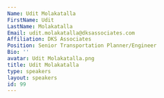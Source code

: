 ```yaml
---
Name: Udit Molakatalla
FirstName: Udit
LastName: Molakatalla
Email: udit.molakatalla@dksassociates.com
Affiliation: DKS Associates
Position: Senior Transportation Planner/Engineer
Bio: ''
avatar: Udit Molakatalla.png
title: Udit Molakatalla
type: speakers
layout: speakers
id: 99
---
```

